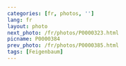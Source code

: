 ```yaml
---
categories: [fr, photos, '']
lang: fr
layout: photo
next_photo: /fr/photos/P0000323.html
picname: P0000384
prev_photo: /fr/photos/P0000385.html
tags: [Feigenbaum]
---
```

